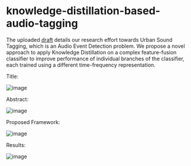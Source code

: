 # knowledge-distillation-based-audio-tagging

The uploaded [draft](KD_Audio_Tagging.pdf) details our research effort towards Urban Sound Tagging, which is an Audio Event Detection problem. We propose a novel approach to apply Knowledge Distillation on a complex feature-fusion classifier to improve performance of individual branches of the classifier, each trained using a different time-frequency representation.

Title: 

![image](https://user-images.githubusercontent.com/46049177/198374773-629c9783-90c7-4e2a-a86d-0526ee199332.png)

Abstract:

![image](https://user-images.githubusercontent.com/46049177/198373989-1cfbdb8a-e16e-41c6-8a5f-17d063b7816f.png)

Proposed Framework:

![image](https://user-images.githubusercontent.com/46049177/198376003-22b34f6e-3d68-4410-a69f-f106d1b1f70c.png)

Results:

![image](https://user-images.githubusercontent.com/46049177/198375834-507cfe8f-48ca-4496-887f-85c2d2e61988.png)


